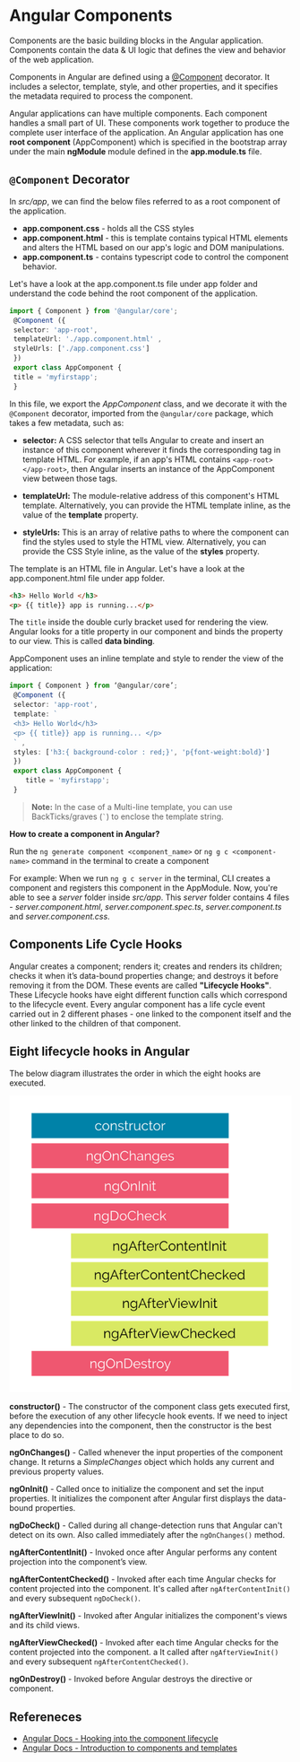 # Angular Components

Components are the basic building blocks in the Angular application. Components contain the data & UI logic that defines the view and behavior of the web application.

Components in Angular are defined using a [@Component](https://angular.io/api/core/Component) decorator. It includes a selector, template, style, and other properties, and it specifies the metadata required to process the component.

Angular applications can have multiple components. Each component handles a small part of UI. These components work together to produce the complete user interface of the application. An Angular application has one **root component** (AppComponent) which is specified in the bootstrap array under the main **ngModule** module defined in the **app.module.ts** file.

## `@Component` Decorator

In *src/app*, we can find the below files referred to as a root component of the application.

* **app.component.css** -  holds all the CSS styles 
* **app.component.html**  -  this is template contains typical HTML elements and alters the HTML based on our app's logic and DOM manipulations. 
* **app.component.ts** -  contains typescript code to control the component behavior.

Let's have a look at the app.component.ts file under app folder and understand the code behind the root component of the application.

```typescript
import { Component } from '@angular/core';
 @Component ({
 selector: 'app-root',
 templateUrl: './app.component.html' ,
 styleUrls: ['./app.component.css']
 })
 export class AppComponent {
 title = 'myfirstapp';
 } 
```
In this file, we export the *AppComponent* class, and we decorate it with the `@Component` decorator, imported from the `@angular/core` package, which takes a few metadata, such as:

* **selector:** A CSS selector that tells Angular to create and insert an instance of this component wherever it finds the corresponding tag in template HTML. For example, if an app's HTML contains `<app-root></app-root>`, then Angular inserts an instance of the AppComponent view between those tags.

* **templateUrl:** The module-relative address of this component's HTML template. Alternatively, you can provide the HTML template inline, as the value of the **template** property. 

* **styleUrls:** This is an array of relative paths to where the component can find the styles used to style the HTML view. Alternatively, you can provide the CSS Style inline, as the value of the **styles** property.

The template is an HTML file in Angular. Let's have a look at the app.component.html file under app folder.
```html
<h3> Hello World </h3>
<p> {{ title}} app is running...</p>
```
The `title` inside the double curly bracket used for rendering the view. Angular looks for a title property in our component and binds the property to our view. This is called **data binding**.

AppComponent uses an inline template and style to render the view of the application:

```typescript
import { Component } from ‘@angular/core’;
 @Component ({
 selector: 'app-root',
 template: `
 <h3> Hello World</h3>
 <p> {{ title}} app is running... </p>
 ` ,
 styles: ['h3:{ background-color : red;}', 'p{font-weight:bold}']
 })
 export class AppComponent {
    title = 'myfirstapp';
 } 
 ```

> **Note:** In the case of a Multi-line template, you can use BackTicks/graves (`` ` ``) to enclose the template string.

**How to create a component in Angular?**

Run the `ng generate component <component_name>` or `ng g c <component-name>` command in the terminal to create a component
 

For example: When we run `ng g c server` in the terminal, CLI creates a component and registers this component in the AppModule. Now, you're able to see a *server* folder inside *src/app*. This *server* folder contains 4 files - *server.component.html*, *server.component.spec.ts*, *server.component.ts* and *server.component.css*.

## Components Life Cycle Hooks

Angular creates a component; renders it; creates and renders its children; checks it when it’s data-bound properties change; and destroys it before removing it from the DOM. These events are called **"Lifecycle Hooks"**. These Lifecycle hooks have eight different function calls which correspond to the lifecycle event. Every angular component has a life cycle event carried out in 2 different phases -  one linked to the component itself and the other linked to the children of that component.

## Eight lifecycle hooks in Angular

The below diagram illustrates the order in which the eight hooks are executed.

![](./../images/hooks.png)

**constructor()** - The constructor of the component class gets executed first, before the execution of any other lifecycle hook events. If we need to inject any dependencies into the component, then the constructor is the best place to do so.

**ngOnChanges()** - Called whenever the input properties of the component change. It returns a *SimpleChanges* object which holds any current and previous property values.

**ngOnInit()** - Called once to initialize the component and set the input properties. It initializes the component after Angular first displays the data-bound properties. 

**ngDoCheck()** - Called during all change-detection runs that Angular can't detect on its own. Also called immediately after the `ngOnChanges()` method.

**ngAfterContentInit()** - Invoked once after Angular performs any content projection into the component’s view.

**ngAfterContentChecked()** - Invoked after each time Angular checks for content projected into the component. It's called after `ngAfterContentInit()` and every subsequent `ngDoCheck()`.

**ngAfterViewInit()** - Invoked after Angular initializes the component's views and its child views.

**ngAfterViewChecked()** - Invoked after each time Angular checks for the content projected into the component. a It called after `ngAfterViewInit()` and every subsequent `ngAfterContentChecked()`.

**ngOnDestroy()** - Invoked before Angular destroys the directive or component.

## Refereneces
* [Angular Docs - Hooking into the component lifecycle](https://angular.io/guide/lifecycle-hooks)
* [Angular Docs - Introduction to components and templates](https://angular.io/guide/architecture-components)


